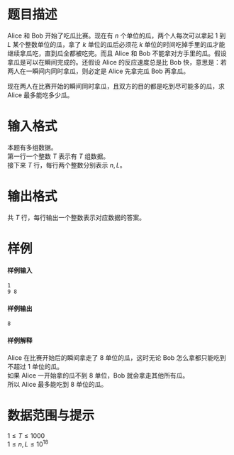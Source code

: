 
# 题目描述

Alice 和 Bob 开始了吃瓜比赛。现在有 $n$ 个单位的瓜，两个人每次可以拿起 $1$ 到 $L$ 某个整数单位的瓜，拿了 $k$ 单位的瓜后必须花 $k$ 单位的时间吃掉手里的瓜才能继续拿瓜吃，直到瓜全都被吃完。而且 Alice 和 Bob 不能拿对方手里的瓜。假设拿瓜是可以在瞬间完成的。还假设 Alice 的反应速度总是比 Bob 快，意思是：若两人在一瞬间内同时拿瓜，则必定是 Alice 先拿完瓜 Bob 再拿瓜。

现在两人在比赛开始的瞬间同时拿瓜，且双方的目的都是吃到尽可能多的瓜，求 Alice 最多能吃多少瓜。 


# 输入格式

本题有多组数据。  
第一行一个整数 $T$ 表示有 $T$ 组数据。  
接下来 $T$ 行，每行两个整数分别表示 $n,L$。


# 输出格式

共 $T$ 行，每行输出一个整数表示对应数据的答案。

# 样例

#### 样例输入
```plain
1
9 8
```
#### 样例输出
```plain
8
```
#### 样例解释
Alice 在比赛开始后的瞬间拿走了 $8$ 单位的瓜，这时无论 Bob 怎么拿都只能吃到不超过 $1$ 单位的瓜。  
如果 Alice 一开始拿的瓜不到 $8$ 单位，Bob 就会拿走其他所有瓜。  
所以 Alice 最多能吃到 $8$ 单位的瓜。


# 数据范围与提示

$1\le T\le 1000$  
$1\le n,L\le 10^{18}$


